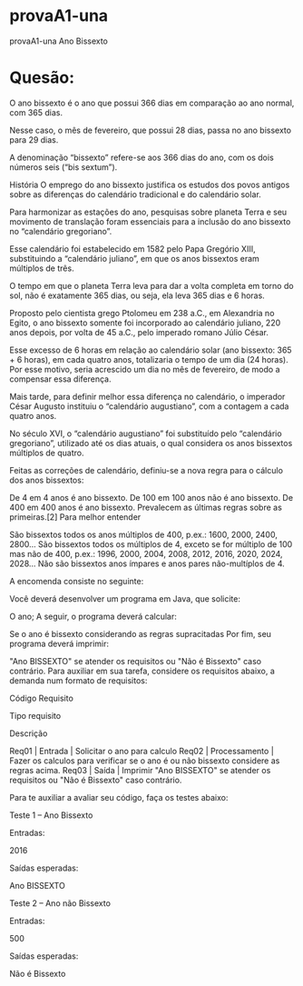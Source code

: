 # provaA1-una
provaA1-una
Ano Bissexto

# Quesão:

O ano bissexto é o ano que possui 366 dias em comparação ao ano normal, com 365 dias.

Nesse caso, o mês de fevereiro, que possui 28 dias, passa no ano bissexto para 29 dias.

A denominação “bissexto” refere-se aos 366 dias do ano, com os dois números seis (“bis sextum”).

História
O emprego do ano bissexto justifica os estudos dos povos antigos sobre as diferenças do calendário tradicional e do calendário solar.

Para harmonizar as estações do ano, pesquisas sobre planeta Terra e seu movimento de translação foram essenciais para a inclusão do ano bissexto no “calendário gregoriano”.

Esse calendário foi estabelecido em 1582 pelo Papa Gregório XIII, substituindo a “calendário juliano”, em que os anos bissextos eram múltiplos de três.

O tempo em que o planeta Terra leva para dar a volta completa em torno do sol, não é exatamente 365 dias, ou seja, ela leva 365 dias e 6 horas.

Proposto pelo cientista grego Ptolomeu em 238 a.C., em Alexandria no Egito, o ano bissexto somente foi incorporado ao calendário juliano, 220 anos depois, por volta de 45 a.C., pelo imperado romano Júlio César.

Esse excesso de 6 horas em relação ao calendário solar (ano bissexto: 365 + 6 horas), em cada quatro anos, totalizaria o tempo de um dia (24 horas). Por esse motivo, seria acrescido um dia no mês de fevereiro, de modo a compensar essa diferença.

Mais tarde, para definir melhor essa diferença no calendário, o imperador César Augusto instituiu o “calendário augustiano”, com a contagem a cada quatro anos.

No século XVI, o “calendário augustiano” foi substituído pelo “calendário gregoriano”, utilizado até os dias atuais, o qual considera os anos bissextos múltiplos de quatro.

Feitas as correções de calendário, definiu-se a nova regra para o cálculo dos anos bissextos:

De 4 em 4 anos é ano bissexto.
De 100 em 100 anos não é ano bissexto.
De 400 em 400 anos é ano bissexto.
Prevalecem as últimas regras sobre as primeiras.[2]
Para melhor entender

São bissextos todos os anos múltiplos de 400, p.ex.: 1600, 2000, 2400, 2800...
São bissextos todos os múltiplos de 4, exceto se for múltiplo de 100 mas não de 400, p.ex.: 1996, 2000, 2004, 2008, 2012, 2016, 2020, 2024, 2028...
Não são bissextos anos ímpares e anos pares não-multíplos de 4.
 
A encomenda consiste no seguinte:

Você deverá desenvolver um programa em Java, que solicite:

O ano;
A seguir, o programa deverá calcular:

Se o ano é bissexto considerando as regras supracitadas
Por fim, seu programa deverá imprimir:

"Ano BISSEXTO" se atender os requisitos ou "Não é Bissexto" caso contrário.
 Para auxiliar em sua tarefa, considere os requisitos abaixo, a demanda num formato de requisitos:
 

Código Requisito

Tipo requisito

Descrição

Req01 | Entrada | Solicitar o ano para calculo
Req02	| Processamento |	Fazer os calculos para verificar se o ano é ou não bissexto considere as regras acima.
Req03	| Saída	| Imprimir "Ano BISSEXTO" se atender os requisitos ou "Não é Bissexto" caso contrário.
 
Para te auxiliar a avaliar seu código, faça os testes abaixo:

Teste 1 – Ano Bissexto

Entradas:

2016

Saídas esperadas:

Ano BISSEXTO

Teste 2 – Ano não Bissexto

Entradas:

500

Saídas esperadas:

Não é Bissexto
